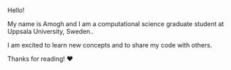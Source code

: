 Hello! 

My name is Amogh and I am a computational science graduate student at Uppsala University, Sweden..

I am excited to learn new concepts and to share my code with others.

Thanks for reading! ❤


<!---
Amogh2001/Amogh2001 is a ✨ special ✨ repository because its `README.md` (this file) appears on your GitHub profile.
You can click the Preview link to take a look at your changes.
--->

